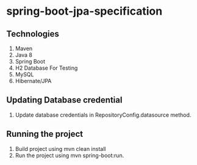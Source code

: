 # spring-boot-jpa-specification

## Technologies
1. Maven
2. Java 8
3. Spring Boot
4. H2 Database For Testing
5. MySQL
6. Hibernate/JPA

## Updating Database credential
1. Update database credentials in RepositoryConfig.datasource method.

## Running the project
1. Build project using mvn clean install
2. Run the project using mvn spring-boot:run.
